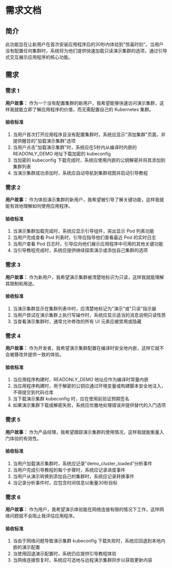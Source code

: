 # 需求文档

## 简介

此功能旨在让新用户在首次安装应用程序后的30秒内体验到"惊喜时刻"。当用户没有配置任何集群时，系统将为他们提供快速加载只读演示集群的选项，通过引导式交互展示应用程序的核心功能。

## 需求

### 需求 1

**用户故事：** 作为一个没有配置集群的新用户，我希望能够快速访问演示集群，这样我就能立即了解应用程序的价值，而无需配置自己的 Kubernetes 集群。

#### 验收标准

1. 当用户首次打开应用程序且没有配置集群时，系统应显示"添加集群"页面，并提供醒目的"加载演示集群"选项
2. 当用户点击"加载演示集群"时，系统应在5秒内从编译时内嵌的 READONLY_DEMO 地址下载加密的 kubeconfig
3. 当加密的 kubeconfig 下载完成时，系统应使用内嵌的公钥解密并将其添加到集群列表
4. 当演示集群成功添加时，系统应自动导航到集群视图并启动引导教程

### 需求 2

**用户故事：** 作为体验演示集群的新用户，我希望被引导了解关键功能，这样我就能有效地理解如何使用应用程序。

#### 验收标准

1. 当演示集群加载完成时，系统应显示引导组件，突出显示 Pod 列表功能
2. 当用户完成查看 Pod 列表时，引导应指导他们查看最近 Pod 的实时日志
3. 当用户查看 Pod 日志时，引导应向他们展示应用程序中可用的其他关键功能
4. 当引导教程完成时，系统应提供继续探索演示或添加自己集群的选项

### 需求 3

**用户故事：** 作为新用户，我希望演示集群被清楚地标识为只读，这样我就能理解其限制和用途。

#### 验收标准

1. 当演示集群显示在集群列表中时，应清楚地标记为"演示"或"只读"指示器
2. 当用户尝试在演示集群上执行写操作时，系统应显示适当的消息说明只读性质
3. 当查看演示集群时，通常允许修改的所有 UI 元素应被禁用或隐藏

### 需求 4

**用户故事：** 作为开发者，我希望演示集群配置在编译时安全地内嵌，这样它就不会被篡改并提供一致的体验。

#### 验收标准

1. 当应用程序构建时，READONLY_DEMO 地址应作为编译时常量内嵌
2. 当应用程序构建时，用于解密的公钥应通过环境变量或构建脚本安全地注入，不得提交到代码仓库
3. 当下载演示集群 kubeconfig 时，应在使用前验证预期签名
4. 如果演示集群下载或解密失败，系统应优雅地处理错误并提供替代的入门选项

### 需求 5

**用户故事：** 作为产品经理，我希望跟踪演示集群的使用情况，这样我就能衡量入门体验的有效性。

#### 验收标准

1. 当用户加载演示集群时，系统应记录"demo_cluster_loaded"分析事件
2. 当用户完成引导教程的每个步骤时，系统应记录进度事件
3. 当用户从演示转换到添加自己的集群时，系统应记录转换事件
4. 当记录分析事件时，应包含时间信息以衡量30秒目标

### 需求 6

**用户故事：** 作为用户，我希望演示体验能在网络连接有限的情况下工作，这样网络问题就不会阻止我评估应用程序。

#### 验收标准

1. 当由于网络问题导致演示集群 kubeconfig 下载失败时，系统应回退到本地内嵌的演示配置
2. 当使用回退演示配置时，系统仍应提供引导教程体验
3. 当网络连接恢复时，系统应可选地与远程演示集群同步以获取更新内容